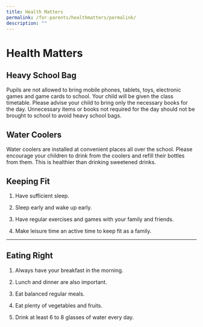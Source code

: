 ```yaml
---
title: Health Matters
permalink: /for-parents/healthmatters/permalink/
description: ""
---
```

Health Matters
==============

**Heavy School Bag**
--------------------

Pupils are not allowed to bring mobile phones, tablets, toys, electronic games and game cards to school. Your child will be given the class timetable. Please advise your child to bring only the necessary books for the day. Unnecessary items or books not required for the day should not be brought to school to avoid heavy school bags.

  

**Water Coolers**
-----------------

Water coolers are installed at convenient places all over the school. Please encourage your children to drink from the coolers and refill their bottles from them. This is healthier than drinking sweetened drinks.

  

**Keeping Fit**
---------------

1.  Have sufficient sleep.
    
2.  Sleep early and wake up early.
    
3.  Have regular exercises and games with your family and friends.
    
4.  Make leisure time an active time to keep fit as a family.
    

  

---

**Eating Right**
----------------

1.  Always have your breakfast in the morning.
    
2.  Lunch and dinner are also important.
    
3.  Eat balanced regular meals.
    
4.  Eat plenty of vegetables and fruits.
    
5.  Drink at least 6 to 8 glasses of water every day.